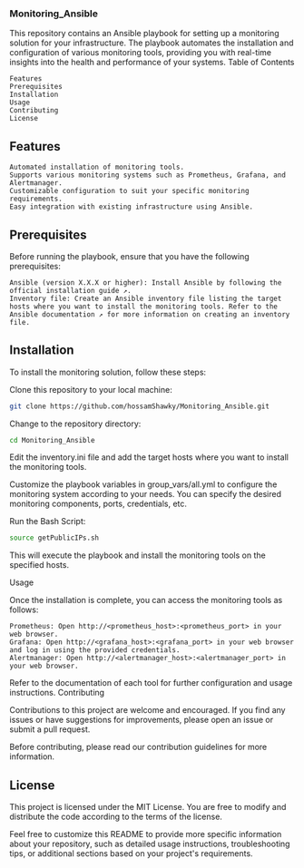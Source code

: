 ### Monitoring_Ansible

This repository contains an Ansible playbook for setting up a monitoring solution for your infrastructure. The playbook automates the installation and configuration of various monitoring tools, providing you with real-time insights into the health and performance of your systems.
Table of Contents

    Features
    Prerequisites
    Installation
    Usage
    Contributing
    License

## Features

    Automated installation of monitoring tools.
    Supports various monitoring systems such as Prometheus, Grafana, and Alertmanager.
    Customizable configuration to suit your specific monitoring requirements.
    Easy integration with existing infrastructure using Ansible.

## Prerequisites

Before running the playbook, ensure that you have the following prerequisites:

    Ansible (version X.X.X or higher): Install Ansible by following the official installation guide ↗.
    Inventory file: Create an Ansible inventory file listing the target hosts where you want to install the monitoring tools. Refer to the Ansible documentation ↗ for more information on creating an inventory file.

## Installation

To install the monitoring solution, follow these steps:

Clone this repository to your local machine:

```bash
git clone https://github.com/hossamShawky/Monitoring_Ansible.git
```

Change to the repository directory:

```bash
cd Monitoring_Ansible
```
Edit the inventory.ini file and add the target hosts where you want to install the monitoring tools.

Customize the playbook variables in group_vars/all.yml to configure the monitoring system according to your needs. You can specify the desired monitoring components, ports, credentials, etc.

Run the Bash Script:

```bash
source getPublicIPs.sh
```
This will execute the playbook and install the monitoring tools on the specified hosts.

Usage

Once the installation is complete, you can access the monitoring tools as follows:

    Prometheus: Open http://<prometheus_host>:<prometheus_port> in your web browser.
    Grafana: Open http://<grafana_host>:<grafana_port> in your web browser and log in using the provided credentials.
    Alertmanager: Open http://<alertmanager_host>:<alertmanager_port> in your web browser.

Refer to the documentation of each tool for further configuration and usage instructions.
Contributing

Contributions to this project are welcome and encouraged. If you find any issues or have suggestions for improvements, please open an issue or submit a pull request.

Before contributing, please read our contribution guidelines for more information.
## License

This project is licensed under the MIT License. You are free to modify and distribute the code according to the terms of the license.

Feel free to customize this README to provide more specific information about your repository, such as detailed usage instructions, troubleshooting tips, or additional sections based on your project's requirements.
